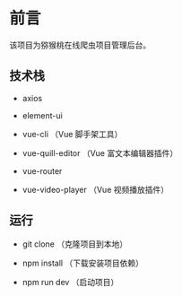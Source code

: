 # 前言

该项目为猕猴桃在线爬虫项目管理后台。

## 技术栈

* axios

* element-ui

* vue-cli （Vue 脚手架工具）

* vue-quill-editor （Vue 富文本编辑器插件）

* vue-router

* vue-video-player （Vue 视频播放插件）

## 运行

* git clone （克隆项目到本地）

* npm install （下载安装项目依赖）

* npm run dev （启动项目）
